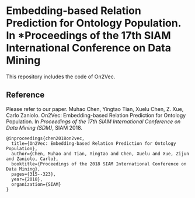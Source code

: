# Embedding-based Relation Prediction for Ontology Population. In *Proceedings of the 17th SIAM International Conference on Data Mining

This repository includes the code of On2Vec.

## Reference
Please refer to our paper. 
Muhao Chen, Yingtao Tian, Xuelu Chen, Z. Xue, Carlo Zaniolo. On2Vec: Embedding-based Relation Prediction for Ontology Population. In *Proceedings of the 17th SIAM International Conference on Data Mining (SDM)*, SIAM 2018.

    @inproceedings{chen2018on2vec,
	  title={On2Vec: Embedding-based Relation Prediction for Ontology Population},
	  author={Chen, Muhao and Tian, Yingtao and Chen, Xuelu and Xue, Zijun and Zaniolo, Carlo},
	  booktitle={Proceedings of the 2018 SIAM International Conference on Data Mining},
	  pages={315--323},
	  year={2018},
	  organization={SIAM}
	}
   
    